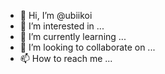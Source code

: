 - 👋 Hi, I’m @ubiikoi
- 👀 I’m interested in ...
- 🌱 I’m currently learning ...
- 💞️ I’m looking to collaborate on ...
- 📫 How to reach me ...

<!---
ubiikoi/ubiikoi is a ✨ special ✨ repository because its `README.md` (this file) appears on your GitHub profile.
You can click the Preview link to take a look at your changes.
--->
